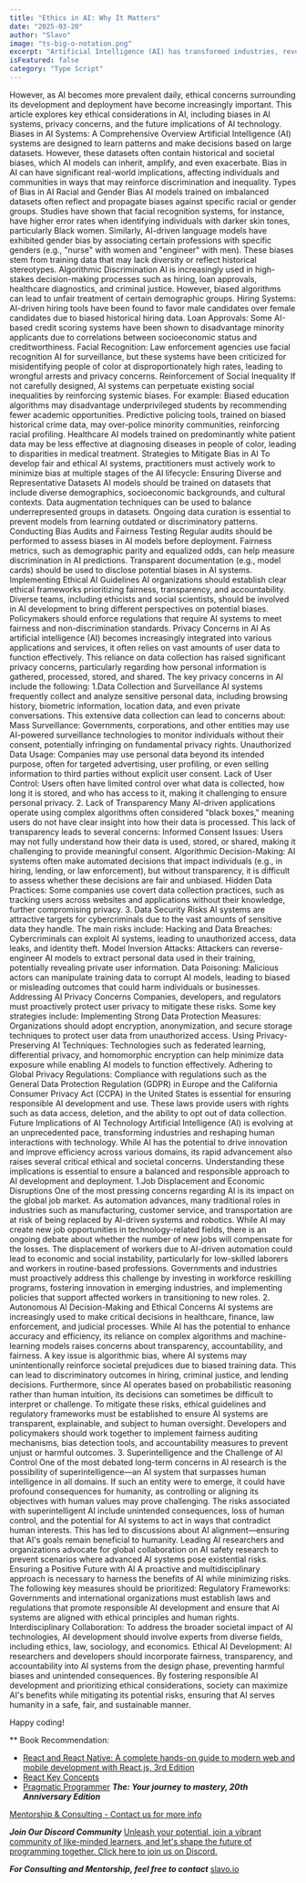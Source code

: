 ```yaml
---
title: "Ethics in AI: Why It Matters"
date: "2025-03-20"
author: "Slavo"
image: "ts-big-o-notation.png"
excerpt: "Artificial Intelligence (AI) has transformed industries, revolutionizing everything from healthcare and finance to entertainment and marketing."
isFeatured: false
category: "Type Script"
---
```



 However, as AI becomes more prevalent daily, ethical concerns surrounding its development and deployment have become increasingly important. This article explores key ethical considerations in AI, including biases in AI systems, privacy concerns, and the future implications of AI technology.
Biases in AI Systems: A Comprehensive Overview
Artificial Intelligence (AI) systems are designed to learn patterns and make decisions based on large datasets. However, these datasets often contain historical and societal biases, which AI models can inherit, amplify, and even exacerbate. Bias in AI can have significant real-world implications, affecting individuals and communities in ways that may reinforce discrimination and inequality.
Types of Bias in AI
Racial and Gender Bias
 AI models trained on imbalanced datasets often reflect and propagate biases against specific racial or gender groups. Studies have shown that facial recognition systems, for instance, have higher error rates when identifying individuals with darker skin tones, particularly Black women. Similarly, AI-driven language models have exhibited gender bias by associating certain professions with specific genders (e.g., "nurse" with women and "engineer" with men). These biases stem from training data that may lack diversity or reflect historical stereotypes.
Algorithmic Discrimination
 AI is increasingly used in high-stakes decision-making processes such as hiring, loan approvals, healthcare diagnostics, and criminal justice. However, biased algorithms can lead to unfair treatment of certain demographic groups.
Hiring Systems: AI-driven hiring tools have been found to favor male candidates over female candidates due to biased historical hiring data.
Loan Approvals: Some AI-based credit scoring systems have been shown to disadvantage minority applicants due to correlations between socioeconomic status and creditworthiness.
Facial Recognition: Law enforcement agencies use facial recognition AI for surveillance, but these systems have been criticized for misidentifying people of color at disproportionately high rates, leading to wrongful arrests and privacy concerns.
Reinforcement of Social Inequality
 If not carefully designed, AI systems can perpetuate existing social inequalities by reinforcing systemic biases. For example:
Biased education algorithms may disadvantage underprivileged students by recommending fewer academic opportunities.
Predictive policing tools, trained on biased historical crime data, may over-police minority communities, reinforcing racial profiling.
Healthcare AI models trained on predominantly white patient data may be less effective at diagnosing diseases in people of color, leading to disparities in medical treatment.
Strategies to Mitigate Bias in AI
To develop fair and ethical AI systems, practitioners must actively work to minimize bias at multiple stages of the AI lifecycle:
Ensuring Diverse and Representative Datasets
AI models should be trained on datasets that include diverse demographics, socioeconomic backgrounds, and cultural contexts.
Data augmentation techniques can be used to balance underrepresented groups in datasets.
Ongoing data curation is essential to prevent models from learning outdated or discriminatory patterns.
Conducting Bias Audits and Fairness Testing
Regular audits should be performed to assess biases in AI models before deployment.
Fairness metrics, such as demographic parity and equalized odds, can help measure discrimination in AI predictions.
Transparent documentation (e.g., model cards) should be used to disclose potential biases in AI systems.
Implementing Ethical AI Guidelines
AI organizations should establish clear ethical frameworks prioritizing fairness, transparency, and accountability.
Diverse teams, including ethicists and social scientists, should be involved in AI development to bring different perspectives on potential biases.
Policymakers should enforce regulations that require AI systems to meet fairness and non-discrimination standards.
Privacy Concerns in AI
As artificial intelligence (AI) becomes increasingly integrated into various applications and services, it often relies on vast amounts of user data to function effectively. This reliance on data collection has raised significant privacy concerns, particularly regarding how personal information is gathered, processed, stored, and shared. The key privacy concerns in AI include the following:
1.Data Collection and Surveillance
AI systems frequently collect and analyze sensitive personal data, including browsing history, biometric information, location data, and even private conversations. This extensive data collection can lead to concerns about:
Mass Surveillance: Governments, corporations, and other entities may use AI-powered surveillance technologies to monitor individuals without their consent, potentially infringing on fundamental privacy rights.
Unauthorized Data Usage: Companies may use personal data beyond its intended purpose, often for targeted advertising, user profiling, or even selling information to third parties without explicit user consent.
Lack of User Control: Users often have limited control over what data is collected, how long it is stored, and who has access to it, making it challenging to ensure personal privacy.
2. Lack of Transparency
Many AI-driven applications operate using complex algorithms often considered "black boxes," meaning users do not have clear insight into how their data is processed. This lack of transparency leads to several concerns:
Informed Consent Issues: Users may not fully understand how their data is used, stored, or shared, making it challenging to provide meaningful consent.
Algorithmic Decision-Making: AI systems often make automated decisions that impact individuals (e.g., in hiring, lending, or law enforcement), but without transparency, it is difficult to assess whether these decisions are fair and unbiased.
Hidden Data Practices: Some companies use covert data collection practices, such as tracking users across websites and applications without their knowledge, further compromising privacy.
3. Data Security Risks
AI systems are attractive targets for cybercriminals due to the vast amounts of sensitive data they handle. The main risks include:
Hacking and Data Breaches: Cybercriminals can exploit AI systems, leading to unauthorized access, data leaks, and identity theft.
Model Inversion Attacks: Attackers can reverse-engineer AI models to extract personal data used in their training, potentially revealing private user information.
Data Poisoning: Malicious actors can manipulate training data to corrupt AI models, leading to biased or misleading outcomes that could harm individuals or businesses.
Addressing AI Privacy Concerns
Companies, developers, and regulators must proactively protect user privacy to mitigate these risks. Some key strategies include:
Implementing Strong Data Protection Measures: Organizations should adopt encryption, anonymization, and secure storage techniques to protect user data from unauthorized access.
Using Privacy-Preserving AI Techniques: Technologies such as federated learning, differential privacy, and homomorphic encryption can help minimize data exposure while enabling AI models to function effectively.
Adhering to Global Privacy Regulations: Compliance with regulations such as the General Data Protection Regulation (GDPR) in Europe and the California Consumer Privacy Act (CCPA) in the United States is essential for ensuring responsible AI development and use. These laws provide users with rights such as data access, deletion, and the ability to opt out of data collection.
Future Implications of AI Technology
Artificial Intelligence (AI) is evolving at an unprecedented pace, transforming industries and reshaping human interactions with technology. While AI has the potential to drive innovation and improve efficiency across various domains, its rapid advancement also raises several critical ethical and societal concerns. Understanding these implications is essential to ensure a balanced and responsible approach to AI development and deployment.
1.Job Displacement and Economic Disruptions
One of the most pressing concerns regarding AI is its impact on the global job market. As automation advances, many traditional roles in industries such as manufacturing, customer service, and transportation are at risk of being replaced by AI-driven systems and robotics. While AI may create new job opportunities in technology-related fields, there is an ongoing debate about whether the number of new jobs will compensate for the losses.
The displacement of workers due to AI-driven automation could lead to economic and social instability, particularly for low-skilled laborers and workers in routine-based professions. Governments and industries must proactively address this challenge by investing in workforce reskilling programs, fostering innovation in emerging industries, and implementing policies that support affected workers in transitioning to new roles.
2. Autonomous AI Decision-Making and Ethical Concerns
AI systems are increasingly used to make critical decisions in healthcare, finance, law enforcement, and judicial processes. While AI has the potential to enhance accuracy and efficiency, its reliance on complex algorithms and machine-learning models raises concerns about transparency, accountability, and fairness.
A key issue is algorithmic bias, where AI systems may unintentionally reinforce societal prejudices due to biased training data. This can lead to discriminatory outcomes in hiring, criminal justice, and lending decisions. Furthermore, since AI operates based on probabilistic reasoning rather than human intuition, its decisions can sometimes be difficult to interpret or challenge.
To mitigate these risks, ethical guidelines and regulatory frameworks must be established to ensure AI systems are transparent, explainable, and subject to human oversight. Developers and policymakers should work together to implement fairness auditing mechanisms, bias detection tools, and accountability measures to prevent unjust or harmful outcomes.
3. Superintelligence and the Challenge of AI Control
One of the most debated long-term concerns in AI research is the possibility of superintelligence—an AI system that surpasses human intelligence in all domains. If such an entity were to emerge, it could have profound consequences for humanity, as controlling or aligning its objectives with human values may prove challenging.
The risks associated with superintelligent AI include unintended consequences, loss of human control, and the potential for AI systems to act in ways that contradict human interests. This has led to discussions about AI alignment—ensuring that AI's goals remain beneficial to humanity. Leading AI researchers and organizations advocate for global collaboration on AI safety research to prevent scenarios where advanced AI systems pose existential risks.
Ensuring a Positive Future with AI
A proactive and multidisciplinary approach is necessary to harness the benefits of AI while minimizing risks. The following key measures should be prioritized:
Regulatory Frameworks: Governments and international organizations must establish laws and regulations that promote responsible AI development and ensure that AI systems are aligned with ethical principles and human rights.
Interdisciplinary Collaboration: To address the broader societal impact of AI technologies, AI development should involve experts from diverse fields, including ethics, law, sociology, and economics.
Ethical AI Development: AI researchers and developers should incorporate fairness, transparency, and accountability into AI systems from the design phase, preventing harmful biases and unintended consequences.
By fostering responsible AI development and prioritizing ethical considerations, society can maximize AI's benefits while mitigating its potential risks, ensuring that AI serves humanity in a safe, fair, and sustainable manner.

Happy coding!

\*\* Book Recommendation:

- [React and React Native: A complete hands-on guide to modern web and mobile development with React.js, 3rd Edition](https://amzn.to/3CStF7m)
- [React Key Concepts](https://amzn.to/43XOCJM)
- [Pragmatic Programmer](https://amzn.to/3W1P4oL) **_The: Your journey to mastery, 20th Anniversary Edition_**

[Mentorship & Consulting - Contact us for more info](/contact)

**_Join Our Discord Community_** [Unleash your potential, join a vibrant community of like-minded learners, and let's shape the future of programming together. Click here to join us on Discord.](https://discord.gg/A75tvDvZ)

**_For Consulting and Mentorship, feel free to contact_** [slavo.io](/contact)

